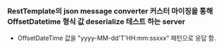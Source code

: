### RestTemplate의 json message converter 커스터 마이징을 통해 OffsetDatetime 형식 값 deserialize 테스트 하는 server
- OffsetDateTime 값을 "yyyy-MM-dd'T'HH:mm:ssxxx" 패턴으로 응답 함.
